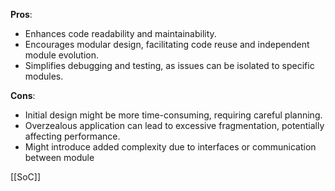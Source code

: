 **Pros**:
- Enhances code readability and maintainability.
- Encourages modular design, facilitating code reuse and independent module evolution.
- Simplifies debugging and testing, as issues can be isolated to specific modules.

**Cons**:
- Initial design might be more time-consuming, requiring careful planning.
- Overzealous application can lead to excessive fragmentation, potentially affecting performance.
- Might introduce added complexity due to interfaces or communication between module

[[SoC]]
